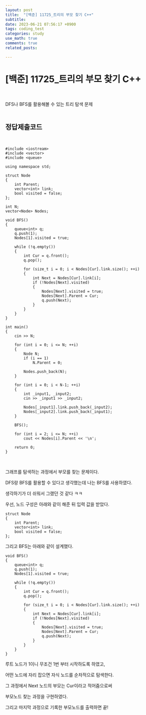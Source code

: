 ```yaml
---
layout: post
title:  "[백준] 11725_트리의 부모 찾기 C++"
subtitle:   
date: 2023-06-21 07:56:17 +0900
tags: coding_test
categories: study
use_math: true
comments: true
related_posts:

---
```


# [백준] 11725_트리의 부모 찾기 C++<br/>
<br/>

DFS나 BFS를 활용해볼 수 있는 트리 탐색 문제<br/>
<br/>

## 정답제출코드<br/>
<br/>

```
#include <iostream>
#include <vector>
#include <queue>

using namespace std;

struct Node
{
    int Parent;
    vector<int> link;
    bool visited = false;
};

int N;
vector<Node> Nodes;

void BFS()
{
    queue<int> q;
    q.push(1);
    Nodes[1].visited = true;

    while (!q.empty())
    {
        int Cur = q.front();
        q.pop();

        for (size_t i = 0; i < Nodes[Cur].link.size(); ++i)
        {
            int Next = Nodes[Cur].link[i];
            if (!Nodes[Next].visited)
            {
                Nodes[Next].visited = true;
                Nodes[Next].Parent = Cur;
                q.push(Next);
            }
        }
    }
}

int main()
{
    cin >> N;

    for (int i = 0; i <= N; ++i)
    {
        Node N;
        if (i == 1)
            N.Parent = 0;
        
        Nodes.push_back(N);
    }

    for (int i = 0; i < N-1; ++i)
    {
        int _input1, _input2;
        cin >> _input1 >> _input2;

        Nodes[_input1].link.push_back(_input2);
        Nodes[_input2].link.push_back(_input1);
    }

    BFS();

    for (int i = 2; i <= N; ++i)
        cout << Nodes[i].Parent << '\n';

    return 0;
}
```
<br/>

그래프를 탐색하는 과정에서 부모를 찾는 문제이다.<br/>

DFS랑 BFS를 활용할 수 있다고 생각했는데 나는 BFS를 사용하였다.<br/>

생각하기가 더 쉬워서 그랬던 것 같다 ㅋㅋ<br/>

우선, 노드 구성은 아래와 같이 해준 뒤 입력 값을 받았다.<br/>

```
struct Node
{
    int Parent;
    vector<int> link;
    bool visited = false;
};
```

그리고 BFS는 아래와 같이 설계했다.<br/>

```
void BFS()
{
    queue<int> q;
    q.push(1);
    Nodes[1].visited = true;

    while (!q.empty())
    {
        int Cur = q.front();
        q.pop();

        for (size_t i = 0; i < Nodes[Cur].link.size(); ++i)
        {
            int Next = Nodes[Cur].link[i];
            if (!Nodes[Next].visited)
            {
                Nodes[Next].visited = true;
                Nodes[Next].Parent = Cur;
                q.push(Next);
            }
        }
    }
}
```

루트 노드가 1이니 무조건 1번 부터 시작하도록 하였고,<br/>

어떤 노드에 자리 잡으면 자식 노드를 순차적으로 탐색한다.<br/>

그 과정에서 Next 노드의 부모는 Cur이라고 적어줌으로써<br/>

부모노드 찾는 과정을 구현하였다.<br/>

그리고 마지막 과정으로 기록한 부모노드를 출력하면 끝!<br/>